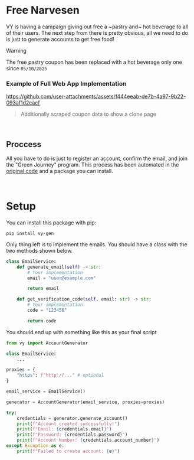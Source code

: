 # Free Narvesen
VY is having a campaign giving out free a ~pastry and~ hot beverage to all of their users. The next step from there is pretty obvious, all we need to do is just to generate accounts to get free food!

> [!WARNING]  
> The free pastry coupon has been replaced with a hot beverage only one since `05/10/2025`

### Example of Full Web App Implementation



https://github.com/user-attachments/assets/f444eeab-de7b-4a97-9b22-093af1d2cacf

> Additionally scraped coupon data to show a clone page




<br>


## Proccess
All you have to do is just to register an account, confirm the email, and join the "Green Journey" program. This process has been automated in the [original code](https://github.com/joseph-gerald/free-narvesen/blob/main/original/main.py) and a package you can install.

<br>

# Setup

You can install this package with pip:

```
pip install vy-gen
```

Only thing left is to implement the emails. You should have a class with the two methods shown below.

```py
class EmailService:
    def generate_email(self) -> str:
        # Your implementation
        email = "user@example.com"

        return email

    def get_verification_code(self, email: str) -> str:
        # Your implementation  
        code = "123456"

        return code
```

You should end up with something like this as your final script

```py
from vy import AccountGenerator

class EmailService:
    ...

proxies = {
    "https": f"http://..." # optional
}

email_service = EmailService()

generator = AccountGenerator(email_service, proxies=proxies)

try:
    credentials = generator.generate_account()
    print(f"Account created successfully!")
    print(f"Email: {credentials.email}")
    print(f"Password: {credentials.password}")
    print(f"Account Number: {credentials.account_number}")
except Exception as e:
    print(f"Failed to create account: {e}")
```
